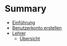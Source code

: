 # Summary

* [Einführung](README.md)
* [Benutzerkonto erstellen](benutzerkonto-erstellen.md)
* [Lehrer](lehrer.md)
  * [Übersicht](lehrer/ubersicht.md)

